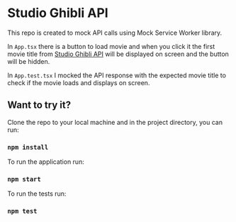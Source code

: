 # Studio Ghibli API 

This repo is created to mock API calls using Mock Service Worker library. 

In `App.tsx` there is a button to load movie and when you click it the first movie title from [Studio Ghibli API](https://ghibliapi.herokuapp.com/) will be displayed on screen and the button will be hidden.

In `App.test.tsx` I mocked the API response with the expected movie title to check if the movie loads and displays on screen.


## Want to try it?

Clone the repo to your local machine and in the project directory, you can run: 

### `npm install`

To run the application run:

### `npm start`

To run the tests run:

### `npm test`

